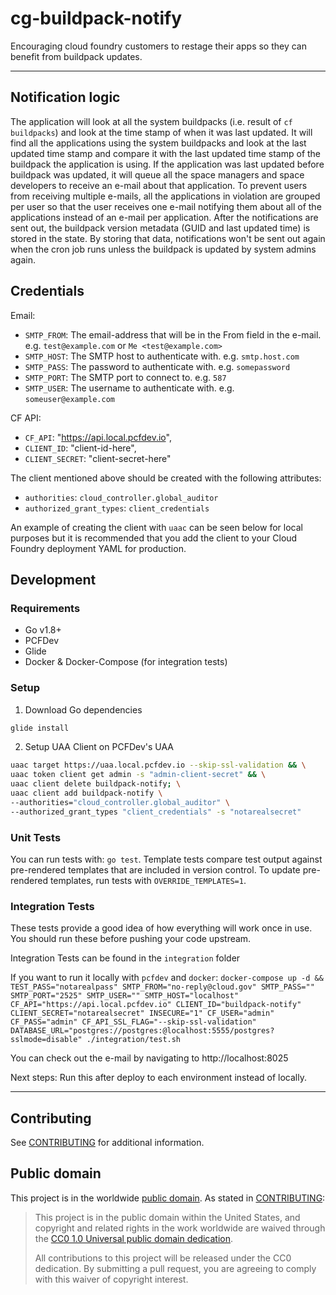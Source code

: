 # cg-buildpack-notify

Encouraging cloud foundry customers to restage their apps so they can benefit from buildpack updates.

---

## Notification logic

The application will look at all the system buildpacks (i.e. result of `cf buildpacks`) and look at the time stamp of
when it was last updated. It will find all the applications using the system buildpacks and look at the last updated
time stamp and compare it with the last updated time stamp of the buildpack the application is using. If the application
was last updated before buildpack was updated, it will queue all the space managers and space developers to receive an
e-mail about that application. To prevent users from receiving multiple e-mails, all the applications in violation are
grouped per user so that the user receives one e-mail notifying them about all of the applications instead of an
e-mail per application. After the notifications are sent out, the buildpack version metadata (GUID and last updated time) is
stored in the state. By storing that data, notifications won't be sent out again when the cron job runs unless the buildpack
is updated by system admins again.

## Credentials

Email:
- `SMTP_FROM`: The email-address that will be in the From field in the e-mail. e.g. `test@example.com` or `Me <test@example.com>`
- `SMTP_HOST`: The SMTP host to authenticate with. e.g. `smtp.host.com`
- `SMTP_PASS`: The password to authenticate with. e.g. `somepassword`
- `SMTP_PORT`: The SMTP port to connect to. e.g. `587`
- `SMTP_USER`: The username to authenticate with. e.g. `someuser@example.com`

CF API:
- `CF_API`: "https://api.local.pcfdev.io",
- `CLIENT_ID`: "client-id-here",
- `CLIENT_SECRET`: "client-secret-here"

The client mentioned above should be created with the following attributes:
- `authorities`: `cloud_controller.global_auditor`
- `authorized_grant_types`: `client_credentials`

An example of creating the client with `uaac` can be seen below for local purposes but it is recommended
that you add the client to your Cloud Foundry deployment YAML for production.

## Development

### Requirements

- Go v1.8+
- PCFDev
- Glide
- Docker & Docker-Compose (for integration tests)

### Setup

1. Download Go dependencies

```sh
glide install
```

2. Setup UAA Client on PCFDev's UAA
```sh
uaac target https://uaa.local.pcfdev.io --skip-ssl-validation && \
uaac token client get admin -s "admin-client-secret" && \
uaac client delete buildpack-notify; \
uaac client add buildpack-notify \
--authorities="cloud_controller.global_auditor" \
--authorized_grant_types "client_credentials" -s "notarealsecret"
```

### Unit Tests

You can run tests with: `go test`. Template tests compare test output against pre-rendered templates that are included in version control. To update pre-rendered templates, run tests with `OVERRIDE_TEMPLATES=1`.

### Integration Tests

These tests provide a good idea of how everything will work once in use. You should run these before pushing your code upstream.

Integration Tests can be found in the `integration` folder

If you want to run it locally with `pcfdev` and `docker`:
`docker-compose up -d && TEST_PASS="notarealpass" SMTP_FROM="no-reply@cloud.gov" SMTP_PASS="" SMTP_PORT="2525" SMTP_USER="" SMTP_HOST="localhost" CF_API="https://api.local.pcfdev.io" CLIENT_ID="buildpack-notify" CLIENT_SECRET="notarealsecret" INSECURE="1" CF_USER="admin" CF_PASS="admin" CF_API_SSL_FLAG="--skip-ssl-validation" DATABASE_URL="postgres://postgres:@localhost:5555/postgres?sslmode=disable" ./integration/test.sh`

You can check out the e-mail by navigating to http://localhost:8025

Next steps: Run this after deploy to each environment instead of locally.

---

## Contributing

See [CONTRIBUTING](CONTRIBUTING.md) for additional information.

## Public domain

This project is in the worldwide [public domain](LICENSE.md). As stated in [CONTRIBUTING](CONTRIBUTING.md):

> This project is in the public domain within the United States, and copyright and related rights in the work worldwide are waived through the [CC0 1.0 Universal public domain dedication](https://creativecommons.org/publicdomain/zero/1.0/).
>
> All contributions to this project will be released under the CC0 dedication. By submitting a pull request, you are agreeing to comply with this waiver of copyright interest.
